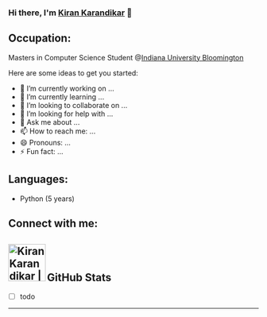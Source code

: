 ### Hi there, I'm [Kiran Karandikar][personalwebsite] 👋

## Occupation: 
Masters in Computer Science Student @[Indiana University Bloomington][iub] <br/>
<!--
**Kiran-Karandikar/kiran-karandikar** is a ✨ _special_ ✨ repository because its `README.md` (this file) appears on your GitHub profile.
-->
Here are some ideas to get you started:

- 🔭 I’m currently working on ...
- 🌱 I’m currently learning ...
- 👯 I’m looking to collaborate on ...
- 🤔 I’m looking for help with ...
- 💬 Ask me about ...
- 📫 How to reach me: ...
- 😄 Pronouns: ...
- ⚡ Fun fact: ...




## Languages:
- Python (5 years)
<!-- - 
- C (2 years)
- C++ (1 year)
- Java (2 years)
- HTML & CSS (2 year)
- Javascript (1 year)
- SQL & MySQL (6 months) -->

<!-- ## Current Playlist [spotify] 🎧 -->

## Connect with me:
[<img align="left" alt="Kiran Karandikar | LinkedIn" width="75px" src="https://upload.wikimedia.org/wikipedia/commons/8/80/LinkedIn_Logo_2013.svg" />][linkedin]
<br />
---

## GitHub Stats

 - [ ] todo
---
[personalwebsite]: https://www.google.com//
[iub]: https://luddy.indiana.edu/
[website]: https://kiran-karandikar.github.io
[linkedin]: https://linkedin.com/in/kiran-karandikar
